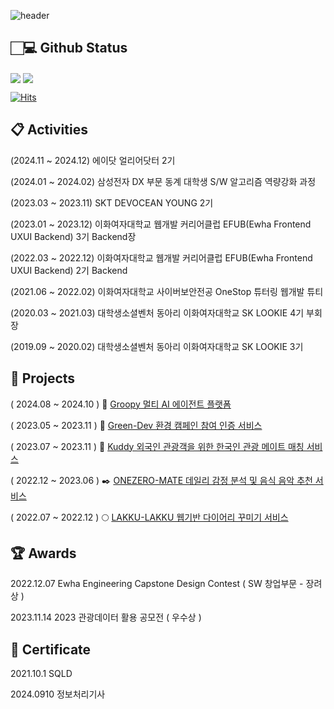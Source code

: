 

<!--**june0216/june0216** is a ✨ _special_ ✨ repository because its `README.md` (this file) appears on your GitHub profile.-->

![header](https://capsule-render.vercel.app/api?type=waving&color=0:b0c4de,100:fffacd&height=180&section=header&text=JIYUN's%20Github%20Page&fontSize=50&fontColor=ffffff&fontAlignY=38&animation=twinkling)

## 🏻‍💻 Github Status

<img align="center" src="https://github-readme-stats.vercel.app/api?username=june0216&show_icons=true&count_private=true&icon_color=778899&title_color=778899&text_color=778899&bg_color=fffacd" />

<img align="center" src="https://github-readme-stats.vercel.app/api/top-langs/?username=june0216&layout=compact&icon_color=778899&title_color=778899&text_color=778899&bg_color=fffacd" />

[![Hits](https://hits.seeyoufarm.com/api/count/incr/badge.svg?url=https%3A%2F%2Fgithub.com%2Fjune0216&count_bg=%23C0C0C0&title_bg=%23000000&icon=&icon_color=%23E7E7E7&title=hits&edge_flat=false)](https://hits.seeyoufarm.com)



## 📋  Activities

(2024.11 ~ 2024.12)     에이닷 얼리어닷터 2기

(2024.01 ~ 2024.02)     삼성전자 DX 부문 동계 대학생 S/W 알고리즘 역량강화 과정

(2023.03 ~ 2023.11)     SKT DEVOCEAN YOUNG 2기

(2023.01 ~ 2023.12)     이화여자대학교 웹개발 커리어클럽 EFUB(Ewha Frontend UXUI Backend) 3기 Backend장

(2022.03 ~ 2022.12)     이화여자대학교 웹개발 커리어클럽 EFUB(Ewha Frontend UXUI Backend) 2기 Backend

(2021.06 ~ 2022.02)     이화여자대학교 사이버보안전공 OneStop 튜터링 웹개발 튜티

(2020.03 ~ 2021.03)     대학생소셜벤처 동아리 이화여자대학교 SK LOOKIE 4기 부회장

(2019.09 ~ 2020.02)     대학생소셜벤처 동아리 이화여자대학교 SK LOOKIE 3기 




## 📌  Projects
( 2024.08 ~ 2024.10 )    🤖 [Groopy 멀티 AI 에이전트 플랫폼](https://github.com/jinsim/Groopy)

( 2023.05 ~ 2023.11 )    🌱 [Green-Dev 환경 캠페인 참여 인증 서비스](https://github.com/devocean-green-dev/GreenDev_BE)

( 2023.07 ~ 2023.11 )    🛫 [Kuddy 외국인 관광객을 위한 한국인 관광 메이트 매칭 서비스](https://github.com/KUDDY-2023/KUDDY-back)

( 2022.12 ~ 2023.06 )    ✒️ [ONEZERO-MATE 데일리 감정 분석 및 음식 음악 추천 서비스](https://github.com/june0216/ONEZEROMATE-BE)

( 2022.07 ~ 2022.12 )    🌕 [LAKKU-LAKKU 웹기반 다이어리 꾸미기 서비스](https://github.com/EFUB-LakkuLakku/LakkuLakku-Back)






## 🏆  Awards

2022.12.07        Ewha Engineering Capstone Design Contest ( SW 창업부문 - 장려상 )

2023.11.14        2023 관광데이터 활용 공모전 ( 우수상 )


## 📖 Certificate

2021.10.1         SQLD

2024.0910         정보처리기사



<br/>

